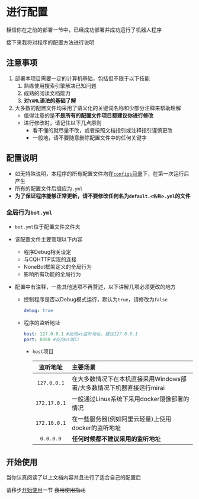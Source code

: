 # 进行配置

相信你在之前的部署一节中，已经成功部署并成功运行了机器人程序

接下来我将对程序的配置方法进行说明

## 注意事项

1. 部署本项目需要一定的计算机基础，包括但不限于以下技能
    1. 熟练使用搜索引擎解决已知问题
    2. 成熟的阅读文档能力
    3. **对`YAML`语法的基础了解**
2. 大多数的配置文件均采用了语义化的关键词名称和少部分注释来帮助理解
    - 值得注意的是**不是所有的配置文件项目都建议你进行修改**
    - 进行修改时，请记住以下几点原则
        - 看不懂的就尽量不改，或者按照文档指引或注释指引谨慎更改
        - 一般地，请不要随意删除配置文件中的任何关键字

## 配置说明

- 如无特殊说明，本程序的所有配置文件均在[`configs`目录](../configs)下，在第一次运行后产生
- 所有的配置文件后缀应为`.yml`
- **为了保证程序能够正常更新，请不要修改任何名为`default.<名称>.yml`的文件**

### 全局行为`bot.yml`

- `bot.yml`位于配置文件文件夹

- 该配置文件主要管理以下内容

    - 程序Debug相关设定
    - 与CQHTTP实现的连接
    - NoneBot框架定义的全局行为
    - 影响所有功能的全局行为

- 配置中有注释，一些其他选项不再赘述，以下讲解几项必须更改的地方

    - 控制程序是否以Debug模式运行，默认为`true`，请修改为`false`

        ```yaml
        debug: true
        ```

    - 程序的监听地址

        ```yaml
        host: 127.0.0.1 #反向ws监听地址，建议127.0.0.1
        port: 8080 #反向ws端口
        ```

        - `host`项目

            |   监听地址   | 主要场景                                                     |
            | :----------: | :----------------------------------------------------------- |
            | `127.0.0.1`  | 在大多数情况下在本机直接采用Windows部署/大多数情况下机器直接运行mirai |
            | `172.17.0.1` | 一般通过Linux系统下采用docker镜像部署的情况                  |
            | `172.18.0.1` | 在一些服务器(例如阿里云轻量)上使用docker的监听地址           |
            |  `0.0.0.0`   | **任何时候都不建议采用的监听地址**                           |

## 开始使用

当你认真阅读了以上文档内容并且进行了适合自己的配置后

请移步[开始使用](Usages.md)一节 ~~食用使用指北~~

